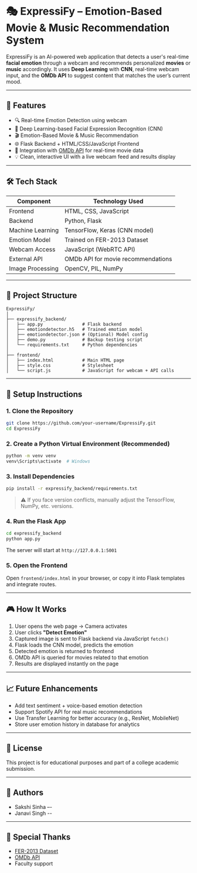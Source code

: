 # 🎭 ExpressiFy – Emotion-Based Movie & Music Recommendation System

ExpressiFy is an AI-powered web application that detects a user's real-time **facial emotion** through a webcam and recommends personalized **movies** or **music** accordingly. It uses **Deep Learning** with **CNN**, real-time webcam input, and the **OMDb API** to suggest content that matches the user’s current mood.

---

## 📸 Features

- 🔍 Real-time Emotion Detection using webcam
- 🧠 Deep Learning-based Facial Expression Recognition (CNN)
- 🎬 Emotion-Based Movie & Music Recommendation
- 🌐 Flask Backend + HTML/CSS/JavaScript Frontend
- 🧩 Integration with [OMDb API](https://www.omdbapi.com/) for real-time movie data
- 💡 Clean, interactive UI with a live webcam feed and results display

---

## 🛠️ Tech Stack

| Component      | Technology Used                  |
|----------------|----------------------------------|
| Frontend       | HTML, CSS, JavaScript            |
| Backend        | Python, Flask                    |
| Machine Learning | TensorFlow, Keras (CNN model)  |
| Emotion Model  | Trained on FER-2013 Dataset      |
| Webcam Access  | JavaScript (WebRTC API)          |
| External API   | OMDb API for movie recommendations |
| Image Processing | OpenCV, PIL, NumPy             |

---

## 📂 Project Structure

```
ExpressiFy/
│
├── expressify_backend/
│   ├── app.py               # Flask backend
│   ├── emotiondetector.h5   # Trained emotion model
│   ├── emotiondetector.json # (Optional) Model config
│   ├── demo.py              # Backup testing script
│   └── requirements.txt     # Python dependencies
│
├── frontend/
│   ├── index.html           # Main HTML page
│   ├── style.css            # Stylesheet
│   └── script.js            # JavaScript for webcam + API calls
```

---

## 🚀 Setup Instructions

### 1. Clone the Repository
```bash
git clone https://github.com/your-username/ExpressiFy.git
cd ExpressiFy
```

### 2. Create a Python Virtual Environment (Recommended)
```bash
python -m venv venv
venv\Scripts\activate  # Windows
```

### 3. Install Dependencies
```bash
pip install -r expressify_backend/requirements.txt
```

> ⚠️ If you face version conflicts, manually adjust the TensorFlow, NumPy, etc. versions.

### 4. Run the Flask App
```bash
cd expressify_backend
python app.py
```

The server will start at `http://127.0.0.1:5001`

### 5. Open the Frontend
Open `frontend/index.html` in your browser, or copy it into Flask templates and integrate routes.

---

## 🎮 How It Works

1. User opens the web page → Camera activates
2. User clicks **"Detect Emotion"**
3. Captured image is sent to Flask backend via JavaScript `fetch()`
4. Flask loads the CNN model, predicts the emotion
5. Detected emotion is returned to frontend
6. OMDb API is queried for movies related to that emotion
7. Results are displayed instantly on the page

---

## 📈 Future Enhancements

- Add text sentiment + voice-based emotion detection
- Support Spotify API for real music recommendations
- Use Transfer Learning for better accuracy (e.g., ResNet, MobileNet)
- Store user emotion history in database for analytics

---

## 📄 License

This project is for educational purposes and part of a college academic submission.

---

## 👥 Authors

- Sakshi Sinha –-
- Janavi Singh -- 

---

## 🙌 Special Thanks

- [FER-2013 Dataset](https://www.kaggle.com/datasets/msambare/fer2013)
- [OMDb API](https://www.omdbapi.com/)
- Faculty support

```
